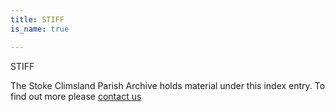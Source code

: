 ```yaml
---
title: STIFF
is_name: true

---
```


STIFF


The Stoke Climsland Parish Archive holds material under this index entry. To find out more please [contact us](/contact/)
